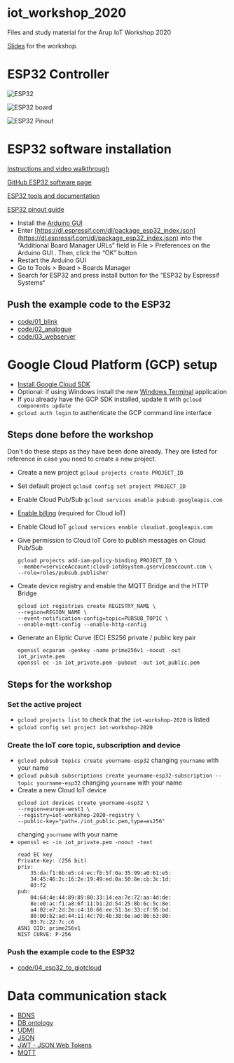 # iot_workshop_2020

Files and study material for the Arup IoT Workshop 2020

[Slides](https://docs.google.com/presentation/d/1V-FpWEgVG5IYAx1H07vVJmNFeQp_SIVyyOpq0P_QqHQ/edit#slide=id.g877fa63a13_3_504) for the workshop.

# ESP32 Controller

![ESP32](https://docs.espressif.com/projects/esp-idf/en/latest/esp32/_images/esp32-devkitc-functional-overview.jpg)

![ESP32 board](https://github.com/Nicholas3388/LuaNode/raw/master/images/ESP32_dimension.png)

![ESP32 Pinout](https://i2.wp.com/randomnerdtutorials.com/wp-content/uploads/2018/08/ESP32-DOIT-DEVKIT-V1-Board-Pinout-36-GPIOs-updated.jpg?ssl=1)

# ESP32 software installation

[Instructions and video walkthrough](https://randomnerdtutorials.com/installing-the-esp32-board-in-arduino-ide-windows-instructions/)

[GitHub ESP32 software page](https://github.com/espressif/arduino-esp32)

[ESP32 tools and documentation](https://www.espressif.com/en/products/socs/esp32/resources)

[ESP32 pinout guide](https://randomnerdtutorials.com/esp32-pinout-reference-gpios/)

* Install the [Arduino GUI](https://www.arduino.cc/en/Main/Software)
* Enter [https://dl.espressif.com/dl/package_esp32_index.json](https://dl.espressif.com/dl/package_esp32_index.json) into the “Additional Board Manager URLs” field in File > Preferences on the Arduino GUI . Then, click the “OK” button
* Restart the Arduino GUI
* Go to Tools > Board > Boards Manager
* Search for ESP32 and press install button for the “ESP32 by Espressif Systems“

## Push the example code to the ESP32

* [code/01_blink](code/01_blink)
* [code/02_analogue](code/02_analogue)
* [code/03_webserver](code/03_webserver)

# Google Cloud Platform (GCP) setup

* [Install Google Cloud SDK](https://cloud.google.com/sdk/install)
* Optional: if using Windows install the new [Windows Terminal](https://www.microsoft.com/en-gb/p/windows-terminal/9n0dx20hk701?activetab=pivot:overviewtab) application
* If you already have the GCP SDK installed, update it with `gcloud components update`
* `gcloud auth login` to authenticate the GCP command line interface

## Steps done before the workshop 

Don't do these steps as they have been done already.
They are listed for reference in case you need to create a new project.

* Create a new project `gcloud projects create PROJECT_ID`

* Set default project `gcloud config set project PROJECT_ID`

* Enable Cloud Pub/Sub `gcloud services enable pubsub.googleapis.com`

* [Enable billing](https://console.cloud.google.com/iot/) (required for Cloud IoT) 

* Enable Cloud IoT `gcloud services enable cloudiot.googleapis.com`

* Give permission to Cloud IoT Core to publish messages on Cloud Pub/Sub
    ```
    gcloud projects add-iam-policy-binding PROJECT_ID \
    --member=serviceAccount:cloud-iot@system.gserviceaccount.com \
    --role=roles/pubsub.publisher
    ```
* Create device registry and enable the MQTT Bridge and the HTTP Bridge
    ```
    gcloud iot registries create REGISTRY_NAME \
    --region=REGION_NAME \
    --event-notification-config=topic=PUBSUB_TOPIC \
    --enable-mqtt-config --enable-http-config
    ```
* Generate an Eliptic Curve (EC) ES256 private / public key pair
    ```
    openssl ecparam -genkey -name prime256v1 -noout -out iot_private.pem
    openssl ec -in iot_private.pem -pubout -out iot_public.pem
    ```

## Steps for the workshop 

### Set the active project

* `gcloud projects list` to check that the `iot-workshop-2020` is listed
* `gcloud config set project iot-workshop-2020`

### Create the IoT core topic, subscription and device
* `gcloud pubsub topics create yourname-esp32` changing `yourname` with your name
* `gcloud pubsub subscriptions create yourname-esp32-subscription --topic yourname-esp32` changing `yourname` with your name
* Create a new Cloud IoT device
    ```
    gcloud iot devices create yourname-esp32 \
    --region=europe-west1 \
    --registry=iot-workshop-2020-registry \
    --public-key="path=./iot_public.pem,type=es256"
    ```
    changing `yourname` with your name
* `openssl ec -in iot_private.pem -noout -text`
    ```
    read EC key
    Private-Key: (256 bit)
    priv:
        35:da:f1:6b:e5:c4:ec:fb:5f:0a:35:99:a0:61:e5:
        34:45:46:2c:16:2e:19:49:ed:0a:50:8e:cb:3c:1d:
        03:f2
    pub:
        04:64:4e:44:89:89:80:33:14:ea:7e:72:aa:4d:de:
        8e:e0:ac:f1:a8:6f:11:b1:2d:54:25:8b:6c:5c:8e:
        a4:02:e7:2d:2e:c4:10:66:ee:51:1e:33:cf:95:bd:
        80:00:b2:ad:44:11:4c:70:4b:38:6e:ad:86:63:80:
        03:7c:22:7c:c6
    ASN1 OID: prime256v1
    NIST CURVE: P-256
    ```

### Push the example code to the ESP32

* [code/04_esp32_to_giotcloud](code/04_esp32_to_giotcloud)

# Data communication stack

* [BDNS](https://github.com/theodi/BDNS)
* [DB ontology](https://github.com/google/digitalbuildings/tree/master/ontology)
* [UDMI](https://github.com/faucetsdn/daq/tree/master/schemas/udmi)
* [JSON](https://www.json.org/json-en.html)
* [JWT - JSON Web Tokens](https://jwt.io/)
* [MQTT](http://mqtt.org/)

